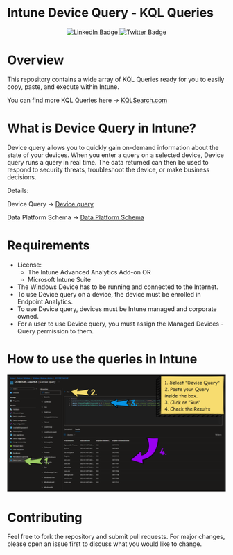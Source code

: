 # Intune Device Query - KQL Queries

<div align="center">
  <a href="https://www.linkedin.com/in/ugurkocde/">
    <img src="https://img.shields.io/badge/Connect on LinkedIn-blue?style=for-the-badge&logo=linkedin&logoColor=white" alt="LinkedIn Badge"/>
  </a>
  <a href="https://twitter.com/UgurKocDe">
    <img src="https://img.shields.io/badge/Follow on X (Twitter)-black?style=for-the-badge&logo=x&logoColor=white" alt="Twitter Badge"/>
  </a>
</div>

# Overview

This repository contains a wide array of KQL Queries ready for you to easily copy, paste, and execute within Intune.

You can find more KQL Queries here -> [KQLSearch.com](https://www.KQLSearch.com)

# What is Device Query in Intune?

Device query allows you to quickly gain on-demand information about the state of your devices. When you enter a query on a selected device, Device query runs a query in real time. The data returned can then be used to respond to security threats, troubleshoot the device, or make business decisions.

Details:

Device Query -> [Device query](https://learn.microsoft.com/en-us/mem/analytics/device-query)

Data Platform Schema -> [Data Platform Schema](https://learn.microsoft.com/en-us/mem/analytics/data-platform-schema)

# Requirements

- License:
  - The Intune Advanced Analytics Add-on OR
  - Microsoft Intune Suite
- The Windows Device has to be running and connected to the Internet.
- To use Device query on a device, the device must be enrolled in Endpoint Analytics.
- To use Device query, devices must be Intune managed and corporate owned.
- For a user to use Device query, you must assign the Managed Devices - Query permission to them.

# How to use the queries in Intune

![How To Image](media/howto.png)

# Contributing

Feel free to fork the repository and submit pull requests. For major changes, please open an issue first to discuss what you would like to change.
